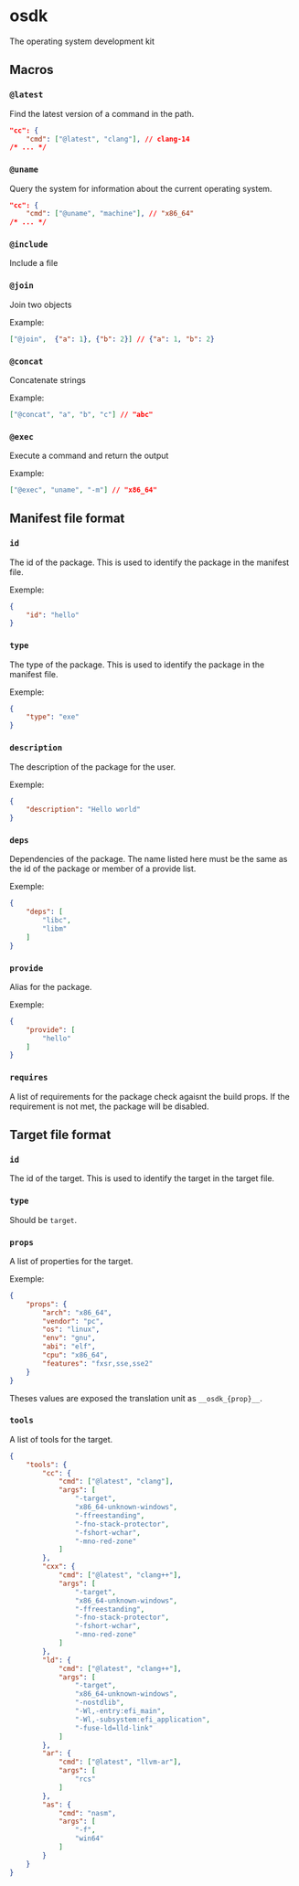 # osdk

The operating system development kit 

## Macros


### `@latest`

Find the latest version of a command in the path.

```json
"cc": {
    "cmd": ["@latest", "clang"], // clang-14
/* ... */
```

### `@uname`

Query the system for information about the current operating system.


```json
"cc": {
    "cmd": ["@uname", "machine"], // "x86_64"
/* ... */
```

### `@include`

Include a file

### `@join`

Join two objects

Example:

```json
["@join",  {"a": 1}, {"b": 2}] // {"a": 1, "b": 2}
```

### `@concat`

Concatenate strings

Example:

```json
["@concat", "a", "b", "c"] // "abc"
```

### `@exec`

Execute a command and return the output

Example:

```json
["@exec", "uname", "-m"] // "x86_64"
```

## Manifest file format

### `id`

The id of the package. This is used to identify the package in the manifest file.

Exemple:

```json
{
    "id": "hello"
}
```

### `type`

The type of the package. This is used to identify the package in the manifest file.

Exemple:

```json
{
    "type": "exe"
}
```

### `description`

The description of the package for the user.

Exemple:

```json
{
    "description": "Hello world"
}
```

### `deps`

Dependencies of the package. The name listed here must be the same as the id of the package or member of a provide list.

Exemple:

```json
{
    "deps": [
        "libc",
        "libm"
    ]
}
```

### `provide`

Alias for the package.

Exemple:

```json
{
    "provide": [
        "hello"
    ]
}
```

### `requires`

A list of requirements for the package check agaisnt the build props. If the requirement is not met, the package will be disabled.

## Target file format

### `id`

The id of the target. This is used to identify the target in the target file.

### `type`

Should be `target`.

### `props`

A list of properties for the target.

Exemple:

```json
{
    "props": {
        "arch": "x86_64",
        "vendor": "pc",
        "os": "linux",
        "env": "gnu",
        "abi": "elf",
        "cpu": "x86_64",
        "features": "fxsr,sse,sse2"
    }
}
```

Theses values are exposed the translation unit as `__osdk_{prop}__`.

### `tools`

A list of tools for the target.

```json
{
    "tools": {
        "cc": {
            "cmd": ["@latest", "clang"],
            "args": [
                "-target",
                "x86_64-unknown-windows",
                "-ffreestanding",
                "-fno-stack-protector",
                "-fshort-wchar",
                "-mno-red-zone"
            ]
        },
        "cxx": {
            "cmd": ["@latest", "clang++"],
            "args": [
                "-target",
                "x86_64-unknown-windows",
                "-ffreestanding",
                "-fno-stack-protector",
                "-fshort-wchar",
                "-mno-red-zone"
            ]
        },
        "ld": {
            "cmd": ["@latest", "clang++"],
            "args": [
                "-target",
                "x86_64-unknown-windows",
                "-nostdlib",
                "-Wl,-entry:efi_main",
                "-Wl,-subsystem:efi_application",
                "-fuse-ld=lld-link"
            ]
        },
        "ar": {
            "cmd": ["@latest", "llvm-ar"],
            "args": [
                "rcs"
            ]
        },
        "as": {
            "cmd": "nasm",
            "args": [
                "-f",
                "win64"
            ]
        }
    }
}
```
